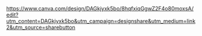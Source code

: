 https://www.canva.com/design/DAGkjyxk5bo/8hqfxiqGgwZ2F4o80moxsA/edit?utm_content=DAGkjyxk5bo&utm_campaign=designshare&utm_medium=link2&utm_source=sharebutton
